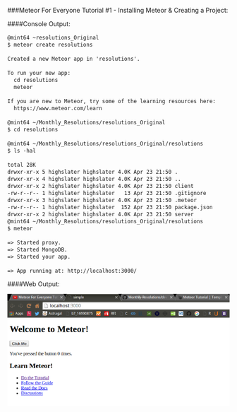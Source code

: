 <!-- devLog -->
###Meteor For Everyone Tutorial #1 - Installing Meteor & Creating a Project:  


####Console Output:
```Console  
@mint64 ~resolutions_Original 
$ meteor create resolutions

Created a new Meteor app in 'resolutions'.    

To run your new app:                          
  cd resolutions                              
  meteor                                      
                                              
If you are new to Meteor, try some of the learning resources here:
  https://www.meteor.com/learn                
                                              
@mint64 ~/Monthly_Resolutions/resolutions_Original 
$ cd resolutions

@mint64 ~/Monthly_Resolutions/resolutions_Original/resolutions 
$ ls -hal

total 28K
drwxr-xr-x 5 highslater highslater 4.0K Apr 23 21:50 .
drwxr-xr-x 4 highslater highslater 4.0K Apr 23 21:50 ..
drwxr-xr-x 2 highslater highslater 4.0K Apr 23 21:50 client
-rw-r--r-- 1 highslater highslater   13 Apr 23 21:50 .gitignore
drwxr-xr-x 3 highslater highslater 4.0K Apr 23 21:50 .meteor
-rw-r--r-- 1 highslater highslater  152 Apr 23 21:50 package.json
drwxr-xr-x 2 highslater highslater 4.0K Apr 23 21:50 server
@mint64 ~/Monthly_Resolutions/resolutions_Original/resolutions 
$ meteor

=> Started proxy.                             
=> Started MongoDB.                           
=> Started your app.                          

=> App running at: http://localhost:3000/

```

####Web Output:  

![../resolutions/Images/Selection_001.png](../resolutions/Images/Selection_001.png)